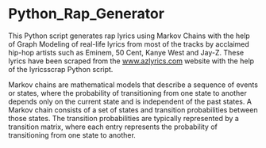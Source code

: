 # Python_Rap_Generator

This Python script generates rap lyrics using Markov Chains with the help of Graph Modeling of real-life lyrics from most of the tracks by acclaimed hip-hop artists such as Eminem, 50 Cent, Kanye West and Jay-Z. These lyrics have been scraped from the www.azlyrics.com website with the help of the lyricsscrap Python script.

Markov chains are mathematical models that describe a sequence of events or states, where the probability of transitioning from one state to another depends only on the current state and is independent of the past states. A Markov chain consists of a set of states and transition probabilities between those states. The transition probabilities are typically represented by a transition matrix, where each entry represents the probability of transitioning from one state to another.

